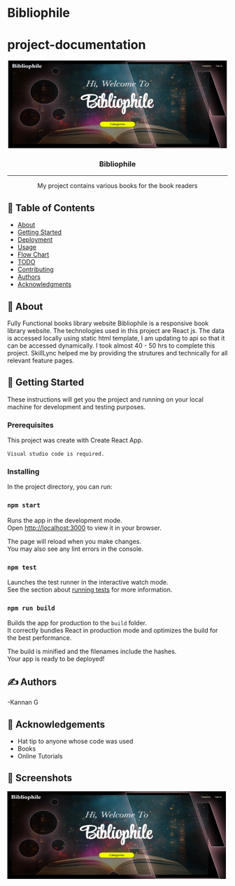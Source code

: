 # Bibliophile

# project-documentation

<p align="center">
  <a href="" rel="noopener">
 <img width=500px height=200px src="books.png" alt="Project logo"></a>
</p>



<h3 align="center">Bibliophile</h3>

---

<p align="center"> My project contains various books for the book readers
    <br> 
</p>

## 📝 Table of Contents
- [About](#about)
- [Getting Started](#getting_started)
- [Deployment](#deployment)
- [Usage](#usage)
- [Flow Chart](#flowchart)
- [TODO](../TODO.md)
- [Contributing](../CONTRIBUTING.md)
- [Authors](#authors)
- [Acknowledgments](#acknowledgement)

## 🧐 About <a name = "about"></a>
Fully Functional books library website Bibliophile is a responsive book library website. The technologies used in this project are React js. The data is accessed locally using static html template, I am updating to api so that it can be accessed dynamically. I took almost 40 - 50 hrs to complete this project. SkillLync helped me by providing the strutures and technically   for all relevant feature pages.

## 🏁 Getting Started <a name = "getting_started"></a>
These instructions will get you the project and running on your local machine for development and testing purposes.

### Prerequisites
This project was create with Create React App.

```
Visual studio code is required.
```
### Installing 

In the project directory, you can run:

### `npm start`

Runs the app in the development mode.\
Open [http://localhost:3000](http://localhost:3000) to view it in your browser.

The page will reload when you make changes.\
You may also see any lint errors in the console.

### `npm test`

Launches the test runner in the interactive watch mode.\
See the section about [running tests](https://facebook.github.io/create-react-app/docs/running-tests) for more information.

### `npm run build`

Builds the app for production to the `build` folder.\
It correctly bundles React in production mode and optimizes the build for the best performance.

The build is minified and the filenames include the hashes.\
Your app is ready to be deployed!

## ✍️ Authors <a name = "authors"></a>
-Kannan G

## 🎉 Acknowledgements <a name = "acknowledgement"></a>
- Hat tip to anyone whose code was used
- Books
- Online Tutorials

## 🎉 Screenshots <a name = "Screenshots"></a>

 <img width=500px height=200px src="./public/screenshots/Screenshot (88).png" alt="screenshots"></a>